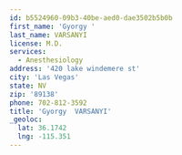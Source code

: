 ```yaml
---
id: b5524960-09b3-40be-aed0-dae3502b5b0b
first_name: 'Gyorgy '
last_name: VARSANYI
license: M.D.
services:
  - Anesthesiology
address: '420 lake windemere st'
city: 'Las Vegas'
state: NV
zip: '89138'
phone: 702-812-3592
title: 'Gyorgy  VARSANYI'
_geoloc:
  lat: 36.1742
  lng: -115.351
---
```

